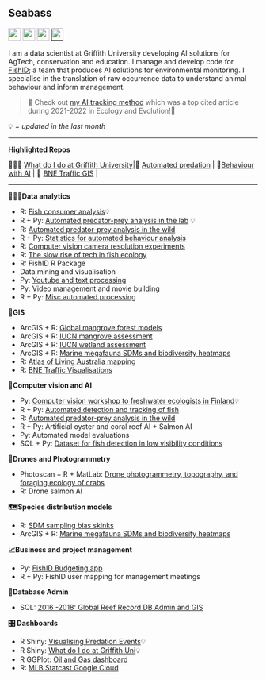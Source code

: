 ## Seabass
<p><a href="https://www.twitter.com/seabassphd"><img src="https://img.shields.io/badge/twitter-%231DA1F2.svg?&style=for-the-badge&logo=twitter&logoColor=white" height=25></a> <a href="https://www.linkedin.com/in/sebastianlopez-marcano/"><img src="https://img.shields.io/badge/linkedin-%230077B5.svg?&style=for-the-badge&logo=linkedin&logoColor=white" height=25></a> <a href="https://scholar.google.com/citations?user=NLdPbb0AAAAJ&hl=en"><img src="https://img.shields.io/badge/Google_Scholar-4285F4?style=for-the-badge&logo=google-scholar&logoColor=white" height=25></a>  <a href =""> <img src="https://hits.seeyoufarm.com/api/count/incr/badge.svg?url=https%3A%2F%2Fgithub.com%2F{slopezmarcano}1212%2Fhit-counter" height=24></a>

I am a data scientist at Griffith University developing AI solutions for AgTech, conservation and education. I manage and develop code for [FishID](fishid.org); a team that produces AI solutions for environmental monitoring. I specialise in the translation of raw occurrence data to understand animal behaviour and inform management. 

> 🚀 Check out [my AI tracking method](https://github.com/slopezmarcano/automated-fish-tracking) which was a top cited article during 2021-2022 in Ecology and Evolution!🚀

💡 *= updated in the last month*

----
**Highlighted Repos**

🧑🏽‍💻 [What do I do at Griffith University](https://github.com/slopezmarcano/my-datascience-tracking)|🦈 [Automated predation](https://github.com/slopezmarcano/live-play-together-fishid) | 🧠[Behaviour with AI](https://github.com/slopezmarcano/sem-for-automated-animal-behaviour) | 🚥 [BNE Traffic GIS](https://github.com/slopezmarcano/2018_traffic_visualisation) |


-----
**👨🏽‍💻Data analytics**
- R: [Fish consumer analysis](https://github.com/slopezmarcano/fish-consumer)💡
- R + Py: [Automated predator-prey analysis in the lab](https://github.com/slopezmarcano/utas-lobster-predation) 💡
- R: [Automated predator-prey analysis in the wild](https://github.com/slopezmarcano/live-play-together-fishid) 
- R + Py: [Statistics for automated behaviour analysis](https://github.com/slopezmarcano/sem-for-automated-animal-behaviour)
- R: [Computer vision camera resolution experiments](https://www.notion.so/glowfishid/Influence-of-image-resolution-on-deep-learning-models-940a4a0971df4e22abe93eec9ec31568?pvs=4)
- R: [The slow rise of tech in fish ecology](https://doi.org/10.1002/aqc.3432)
- R: FishID R Package
- Data mining and visualisation
- Py: [Youtube and text processing](https://github.com/slopezmarcano/gmm_gut_check_analysis)
- Py: Video management and movie building
- R + Py: [Misc automated processing](https://github.com/slopezmarcano/Dump)

**📍GIS**
- ArcGIS + R: [Global mangrove forest models](https://doi.org/10.1016/j.biocon.2020.108637)
- ArcGIS + R: [IUCN mangrove assessment](https://doi.org/10.1016/j.biocon.2020.108751)
- ArcGIS + R: [IUCN wetland assessment](https://doi.org/10.1016/j.ecolind.2020.106489)
- ArcGIS + R: [Marine megafauna SDMs and biodiversity heatmaps](https://www.cell.com/trends/ecology-evolution/fulltext/S0169-5347(19)30109-0?_returnURL=https%3A%2F%2Flinkinghub.elsevier.com%2Fretrieve%2Fpii%2FS0169534719301090%3Fshowall%3Dtrue)
- R: [Atlas of Living Australia mapping](https://github.com/slopezmarcano/ala-mapping)
- R: [BNE Traffic Visualisations](https://github.com/slopezmarcano/2018_traffic_visualisation)

**🧠Computer vision and AI**
- Py: [Computer vision workshop to freshwater ecologists in Finland](https://github.com/slopezmarcano/fishid-workshop-finland)💡
- R + Py: [Automated detection and tracking of fish](https://github.com/slopezmarcano/automated-fish-tracking)
- R: [Automated predator-prey analysis in the wild](https://github.com/slopezmarcano/live-play-together-fishid)
- R + Py: Artificial oyster and coral reef AI + Salmon AI
- Py: Automated model evaluations
- SQL + Py: [Dataset for fish detection in low visibility conditions](https://github.com/slopezmarcano/dataset-fish-detection-low-visibility)

**🛫Drones and Photogrammetry**
- Photoscan + R + MatLab: [Drone photogrammetry, topography, and foraging ecology of crabs](https://sketchfab.com/3d-models/3d-reconstruction-sandgate-10050-c6a7e392213b450aac895cde2666c278)
- R: Drone salmon AI

**🗺️Species distribution models**
- R: [SDM sampling bias skinks](https://github.com/slopezmarcano/skinks-occurrences)
- ArcGIS + R: [Marine megafauna SDMs and biodiversity heatmaps](https://www.cell.com/trends/ecology-evolution/fulltext/S0169-5347(19)30109-0?_returnURL=https%3A%2F%2Flinkinghub.elsevier.com%2Fretrieve%2Fpii%2FS0169534719301090%3Fshowall%3Dtrue)

**📈Business and project management**
- Py: [FishID Budgeting app](https://github.com/slopezmarcano/fishid-budgeting)
- R + Py: FishID user mapping for management meetings


**📀Database Admin**
- SQL: [2016 -2018: Global Reef Record DB Admin and GIS](https://espace.library.uq.edu.au/view/UQ:734799)

**🎛️ Dashboards**
- R Shiny: [Visualising Predation Events](https://github.com/slopezmarcano/lobster-predation-dashboard)💡
- R Shiny: [What do I do at Griffith Uni](https://github.com/slopezmarcano/my-datascience-tracking)💡
- R GGPlot: [Oil and Gas dashboard](https://github.com/slopezmarcano/oil-gas-dashboard)
- R: [MLB Statcast Google Cloud](https://github.com/slopezmarcano/statcast-2022)
